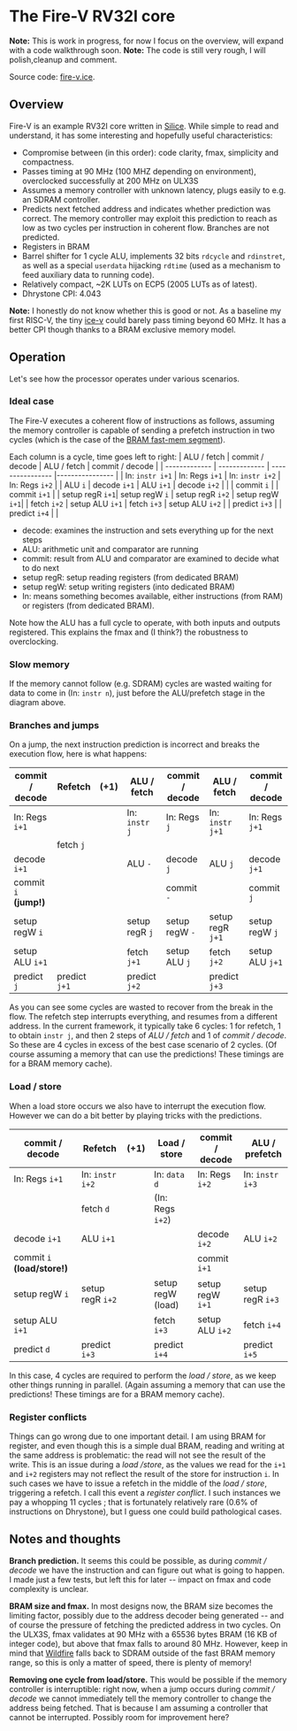 # The Fire-V RV32I core

**Note:** This is work in progress, for now I focus on the overview, will expand with a code walkthrough soon.
**Note:** The code is still very rough, I will polish,cleanup and comment.

Source code: [fire-v.ice](../fire-v/fire-v.ice).

## Overview

Fire-V is an example RV32I core written in [Silice](../../). While simple to read and understand, it has some interesting and hopefully useful characteristics:
- Compromise between (in this order): code clarity, fmax, simplicity and compactness.
- Passes timing at 90 MHz (100 MHZ depending on environment), overclocked successfully at 200 MHz on ULX3S
- Assumes a memory controller with unknown latency, plugs easily to e.g. an SDRAM controller.
- Predicts next fetched address and indicates whether prediction was correct. The memory controller may exploit this prediction to reach as low as two cycles per instruction in coherent flow. Branches are not predicted.
- Registers in BRAM
- Barrel shifter for 1 cycle ALU, implements 32 bits `rdcycle` and `rdinstret`, as well as a special `userdata` hijacking `rdtime` (used as a mechanism to feed auxiliary data to running code).
- Relatively compact, ~2K LUTs on ECP5 (2005 LUTs as of latest).
- Dhrystone CPI: 4.043

**Note:** I honestly do not know whether this is good or not. As a baseline my first RISC-V, the tiny [ice-v](../ice-v) could barely pass timing beyond 60 MHz. It has a better CPI though thanks to a BRAM exclusive memory model.

## Operation

Let's see how the processor operates under various scenarios.

### Ideal case

The Fire-V executes a coherent flow of instructions as follows, assuming the
memory controller is capable of sending a prefetch instruction in two cycles
(which is the case of the [BRAM fast-mem segment](../ash/bram_segment_ram_32bits.ice)).

Each column is a cycle, time goes left to right:
|  ALU / fetch    | commit / decode  | ALU / fetch      | commit / decode |
| -------------   | -------------    | ---------------- |---------------- |
| In: `instr i+1` | In: Regs `i+1`   | In: `instr i+2`  | In: Regs `i+2`  |
| ALU `i`         | decode `i+1`     | ALU `i+1`        | decode `i+2`    |
|                 | commit `i`       |                  | commit `i+1`    |
| setup regR `i+1`| setup regW `i`   | setup regR `i+2` | setup regW `i+1`|
| fetch `i+2`     | setup ALU `i+1`  | fetch    `i+3`   | setup ALU `i+2` |
| predict `i+3`   |                  | predict  `i+4`   |                 |

- decode: examines the instruction and sets everything up for the next steps
- ALU: arithmetic unit and comparator are running
- commit: result from ALU and comparator are examined to decide what to do next
- setup regR: setup reading registers (from dedicated BRAM)
- setup regW: setup writing registers (into dedicated BRAM)
- In: means something becomes available, either instructions (from RAM) or registers (from dedicated BRAM).

Note how the ALU has a full cycle to operate, with both inputs and outputs registered. This explains the fmax and (I think?) the robustness to overclocking.

### Slow memory

If the memory cannot follow (e.g. SDRAM) cycles are wasted waiting for data to come in (In: `instr n`), just before the ALU/prefetch stage in the diagram above. 

### Branches and jumps

On a jump, the next instruction prediction is incorrect and breaks the execution flow, here is what happens:

| commit / decode        | Refetch         | (+1)  | ALU / fetch      | commit / decode | ALU / fetch      | commit / decode |
| -------------          | ----------------| ---   |----------------  |---------------- |----------------  |---------------- |
| In: Regs `i+1`         |                 |       | In: `instr j`    | In: Regs `j`    | In: `instr j+1`  | In: Regs `j+1`  |
|                        | fetch `j`       |       |                  |                 |                  |                 |
| decode `i+1`           |                 |       | ALU `-`          | decode `j`      | ALU `j`          | decode `j+1`    |
| commit `i` **(jump!)** |                 |       |                  | commit `-`      |                  | commit `j`      |  
| setup regW `i`         |                 |       | setup regR `j`   | setup regW `-`  | setup regR `j+1` | setup regW `j`  |
| setup ALU `i+1`        |                 |       | fetch `j+1`      | setup ALU `j`   | fetch `j+2`      | setup ALU `j+1` |
| predict `j`            | predict `j+1`   |       | predict `j+2`    |                 | predict `j+3`    |                 |

As you can see some cycles are wasted to recover from the break in the flow. The refetch step interrupts everything, and resumes from a different address. In the current framework, it typically take 6 cycles: 1 for refetch, 1 to obtain `instr j`, and then 2 steps of *ALU / fetch* and 1 of *commit / decode*. So these are 4 cycles in excess of the best case scenario of 2 cycles. (Of course assuming a memory that can use the predictions! These timings are for a BRAM memory cache).

### Load / store

When a load store occurs we also have to interrupt the execution flow. However we can do a bit better by playing tricks with the predictions.

| commit / decode        | Refetch         | (+1)  | Load / store     | commit / decode   | ALU / prefetch   |
| -------------          | ----------------| ---   |----------------  | ----------------  |----------------  |
| In: Regs `i+1`         | In: `instr i+2` |       | In: `data d`     | In: Regs `i+2`    | In: `instr i+3`  |
|                        | fetch `d`       |       | (In: Regs `i+2`) |                   |                  |
| decode `i+1`           | ALU `i+1`       |       |                  |  decode `i+2`     | ALU `i+2`        |
| commit `i` **(load/store!)** |           |       |                  |  commit `i+1`     |                  |
| setup regW `i`         | setup regR `i+2`|       | setup regW (load)|  setup regW `i+1` | setup regR `i+3` |
| setup ALU `i+1`        |                 |       | fetch `i+3`      |  setup ALU `i+2`  | fetch `i+4`      |
| predict `d`            | predict `i+3`   |       | predict `i+4`    |                   | predict `i+5`    |

In this case, 4 cycles are required to perform the *load / store*, as we keep other things running in parallel.
(Again assuming a memory that can use the predictions! These timings are for a BRAM memory cache).

### Register conflicts

Things can go wrong due to one important detail. I am using BRAM for register, and even though this is a simple dual BRAM, reading and writing
at the same address is problematic: the read will not see the result of the write. This is an issue during a *load /store*, as the values we read for the `i+1` and `i+2` registers may not reflect the result of the store for instruction `i`. In such cases we have to issue a refetch in the middle
of the *load / store*, triggering a refetch. I call this event a *register conflict*. I such instances we pay a whopping 11 cycles ; that is fortunately relatively rare (0.6% of instructions on Dhrystone), but I guess one could build pathological cases.

## Notes and thoughts

**Branch prediction.** It seems this could be possible, as during *commit / decode* we have the instruction and can figure out what is going to happen. I made just a few tests, but left this for later -- impact on fmax and code complexity is unclear.

**BRAM size and fmax.** In most designs now, the BRAM size becomes the limiting factor, possibly due to the address decoder being generated -- and of course the pressure of fetching the predicted address in two cycles. On the ULX3S, fmax validates at 90 MHz with a 65536 bytes BRAM (16 KB of integer code), but above that fmax falls to around 80 MHz. However, keep in mind that [Wildfire](../README.md) falls back to SDRAM outside of the fast BRAM memory range, so this is only a matter of speed, there is plenty of memory!

**Removing one cycle from load/store.** This would be possible if the memory controller is interruptible: right now, when a jump occurs during *commit / decode* we cannot immediately tell the memory controller to change the address being fetched. That is because I am assuming a controller that cannot be interrupted. Possibly room for improvement here?
